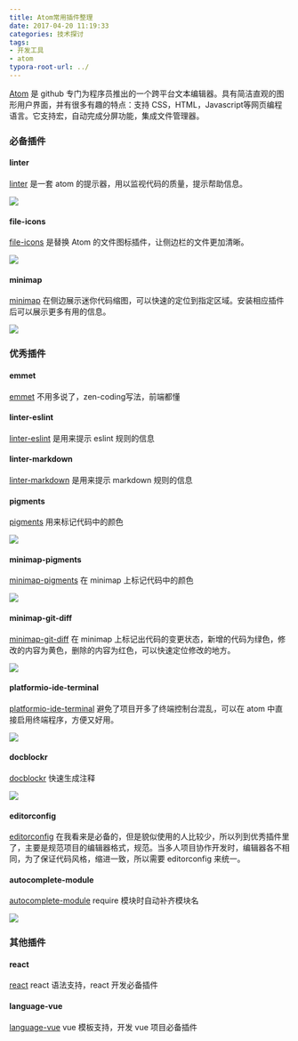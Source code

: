```yaml
---
title: Atom常用插件整理
date: 2017-04-20 11:19:33
categories: 技术探讨
tags:
- 开发工具
- atom
typora-root-url: ../
---
```


[Atom](https://atom.io/) 是 github 专门为程序员推出的一个跨平台文本编辑器。具有简洁直观的图形用户界面，并有很多有趣的特点：支持 CSS，HTML，Javascript等网页编程语言。它支持宏，自动完成分屏功能，集成文件管理器。

### 必备插件

#### linter

[linter](https://atom.io/packages/linter) 是一套 atom 的提示器，用以监视代码的质量，提示帮助信息。

![](https://i.github-camo.com/a7fa1da3b5b4bdea00b5d25591f47e0751f64d4e/68747470733a2f2f636c6f75642e67697468756275736572636f6e74656e742e636f6d2f6173736574732f343237383131332f32333837393933332f31616231376532612d303837322d313165372d383033642d3366653063636663363739302e676966)

#### file-icons

[file-icons](https://atom.io/packages/file-icons) 是替换 Atom 的文件图标插件，让侧边栏的文件更加清晰。

![](https://i.github-camo.com/fb720dc73a9cf634fef9b11e87f0cd194284e3be/68747470733a2f2f7261772e67697468756275736572636f6e74656e742e636f6d2f66696c652d69636f6e732f61746f6d2f363731343730366632363865323537313030653033633965623532383139636239376164353730622f707265766965772e706e67)

#### minimap

[minimap](https://atom.io/packages/minimap) 在侧边展示迷你代码缩图，可以快速的定位到指定区域。安装相应插件后可以展示更多有用的信息。

![](https://i.github-camo.com/bb671dcf7706c32eb432472c2cd69d354f824661/68747470733a2f2f6769746875622e636f6d2f61746f6d2d6d696e696d61702f6d696e696d61702f626c6f622f6d61737465722f7265736f75726365732f73637265656e73686f742e706e673f7261773d74727565)

### 优秀插件

#### emmet

[emmet](https://github.com/emmetio/emmet-atom) 不用多说了，zen-coding写法，前端都懂

#### linter-eslint

[linter-eslint](https://atom.io/packages/linter-eslint) 是用来提示 eslint 规则的信息

#### linter-markdown

[linter-markdown](https://atom.io/packages/linter-markdown) 是用来提示 markdown 规则的信息

#### pigments

[pigments](https://github.com/abe33/atom-pigments) 用来标记代码中的颜色

![](https://camo.githubusercontent.com/802d8b759d01e70861f95f99495731f19b145b03/687474703a2f2f61626533332e6769746875622e696f2f61746f6d2d7069676d656e74732f7069676d656e74732e6769663f7261773d74727565)

#### minimap-pigments

[minimap-pigments](https://github.com/abe33/minimap-pigments) 在 minimap 上标记代码中的颜色

![](https://github.com/abe33/minimap-pigments/raw/master/screenshot.png?raw=true)

#### minimap-git-diff

[minimap-git-diff](https://github.com/atom-minimap/minimap-git-diff) 在 minimap 上标记出代码的变更状态，新增的代码为绿色，修改的内容为黄色，删除的内容为红色，可以快速定位修改的地方。

![](https://github.com/atom-minimap/minimap-git-diff/raw/master/screenshot.png?raw=true)

#### platformio-ide-terminal

[platformio-ide-terminal](https://atom.io/packages/platformio-ide-terminal) 避免了项目开多了终端控制台混乱，可以在 atom 中直接启用终端程序，方便又好用。

![](https://i.github-camo.com/377b661d04efa239cc1bb91cebd87a0a81f6f6ce/68747470733a2f2f6769746875622e636f6d2f6a6572656d7972616d696e2f7465726d696e616c2d706c75732f7261772f6d61737465722f7265736f75726365732f64656d6f2e676966)

#### docblockr

[docblockr](https://github.com/nikhilkalige/docblockr) 快速生成注释

![](https://raw.githubusercontent.com/NikhilKalige/docblockr/master/resources/function-template.gif)

#### editorconfig

[editorconfig](https://atom.io/packages/editorconfig) 在我看来是必备的，但是貌似使用的人比较少，所以列到优秀插件里了，主要是规范项目的编辑器格式，规范。当多人项目协作开发时，编辑器各不相同，为了保证代码风格，缩进一致，所以需要 editorconfig 来统一。

#### autocomplete-module

[autocomplete-module](https://github.com/nkt/atom-autocomplete-modules) require 模块时自动补齐模块名

![](https://cloud.githubusercontent.com/assets/3505878/7442538/9c1892cc-f11e-11e4-8070-3fa8b79beefc.gif)

### 其他插件

#### react

[react](https://atom.io/packages/react) react 语法支持，react 开发必备插件

#### language-vue

[language-vue](https://github.com/hedefalk/atom-vue) vue 模板支持，开发 vue 项目必备插件
